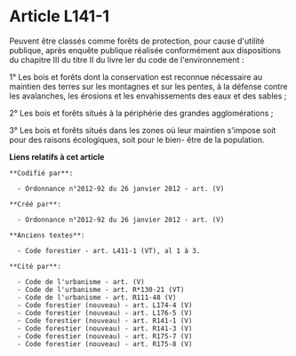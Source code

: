 # Article L141-1

Peuvent être classés comme forêts de protection, pour cause d'utilité publique, après enquête publique réalisée conformément
aux dispositions du chapitre III du titre II du livre Ier du code de l'environnement :

1° Les bois et forêts dont la conservation est reconnue nécessaire au maintien des terres sur les montagnes et sur les
pentes, à la défense contre les avalanches, les érosions et les envahissements des eaux et des sables ;

2° Les bois et forêts situés à la périphérie des grandes agglomérations ;

3° Les bois et forêts situés dans les zones où leur maintien s'impose soit pour des raisons écologiques, soit pour le bien-
être de la population.

**Liens relatifs à cet article**

	**Codifié par**:

	  - Ordonnance n°2012-92 du 26 janvier 2012 - art. (V)

	**Créé par**:

	  - Ordonnance n°2012-92 du 26 janvier 2012 - art. (V)

	**Anciens textes**:

	  - Code forestier - art. L411-1 (VT), al 1 à 3.

	**Cité par**:

	  - Code de l'urbanisme - art. (V)
	  - Code de l'urbanisme - art. R*130-21 (VT)
	  - Code de l'urbanisme - art. R111-48 (V)
	  - Code forestier (nouveau) - art. L174-4 (V)
	  - Code forestier (nouveau) - art. L176-5 (V)
	  - Code forestier (nouveau) - art. R141-1 (V)
	  - Code forestier (nouveau) - art. R141-3 (V)
	  - Code forestier (nouveau) - art. R175-7 (V)
	  - Code forestier (nouveau) - art. R175-8 (V)
